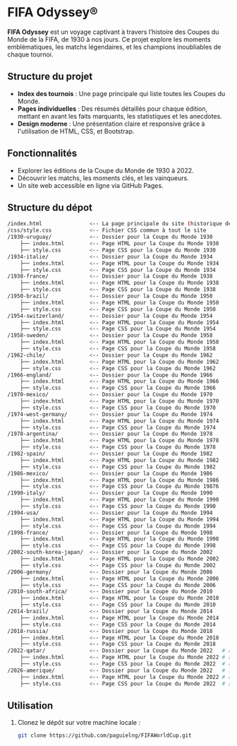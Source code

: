 # FIFA Odyssey® 

**FIFA Odyssey** est un voyage captivant à travers l’histoire des Coupes du Monde de la FIFA, de 1930 à nos jours. Ce projet explore les moments emblématiques, les matchs légendaires, et les champions inoubliables de chaque tournoi.

## Structure du projet

- **Index des tournois** : Une page principale qui liste toutes les Coupes du Monde.
- **Pages individuelles** : Des résumés détaillés pour chaque édition, mettant en avant les faits marquants, les statistiques et les anecdotes.
- **Design moderne** : Une présentation claire et responsive grâce à l'utilisation de HTML, CSS, et Bootstrap.

## Fonctionnalités

- Explorer les éditions de la Coupe du Monde de 1930 à 2022.
- Découvrir les matchs, les moments clés, et les vainqueurs.
- Un site web accessible en ligne via GitHub Pages.

## Structure du dépot
```bash
/index.html               <-- La page principale du site (historique des Coupes du Monde)
/css/style.css            <-- Fichier CSS commun à tout le site
/1930-uruguay/            <-- Dossier pour la Coupe du Monde 1930
    ├── index.html        <-- Page HTML pour la Coupe du Monde 1930
    ├── style.css         <-- Page CSS pour la Coupe du Monde 1930
/1934-italie/             <-- Dossier pour la Coupe du Monde 1934
    ├── index.html        <-- Page HTML pour la Coupe du Monde 1934
    ├── style.css         <-- Page CSS pour la Coupe du Monde 1934
/1938-france/             <-- Dossier pour la Coupe du Monde 1938
    ├── index.html        <-- Page HTML pour la Coupe du Monde 1938
    ├── style.css         <-- Page CSS pour la Coupe du Monde 1938
/1950-brazil/             <-- Dossier pour la Coupe du Monde 1950
    ├── index.html        <-- Page HTML pour la Coupe du Monde 1950
    ├── style.css         <-- Page CSS pour la Coupe du Monde 1950
/1954-switzerland/        <-- Dossier pour la Coupe du Monde 1954
    ├── index.html        <-- Page HTML pour la Coupe du Monde 1954
    ├── style.css         <-- Page CSS pour la Coupe du Monde 1954
/1958-sweden/             <-- Dossier pour la Coupe du Monde 1958
    ├── index.html        <-- Page HTML pour la Coupe du Monde 1958
    ├── style.css         <-- Page CSS pour la Coupe du Monde 1958
/1962-chile/              <-- Dossier pour la Coupe du Monde 1962
    ├── index.html        <-- Page HTML pour la Coupe du Monde 1962
    ├── style.css         <-- Page CSS pour la Coupe du Monde 1962
/1966-england/            <-- Dossier pour la Coupe du Monde 1966
    ├── index.html        <-- Page HTML pour la Coupe du Monde 1966
    ├── style.css         <-- Page CSS pour la Coupe du Monde 1966
/1970-mexico/             <-- Dossier pour la Coupe du Monde 1970
    ├── index.html        <-- Page HTML pour la Coupe du Monde 1970
    ├── style.css         <-- Page CSS pour la Coupe du Monde 1970
/1974-west-germany/       <-- Dossier pour la Coupe du Monde 1974
    ├── index.html        <-- Page HTML pour la Coupe du Monde 1974
    ├── style.css         <-- Page CSS pour la Coupe du Monde 1974
/1978-argentina/          <-- Dossier pour la Coupe du Monde 1978
    ├── index.html        <-- Page HTML pour la Coupe du Monde 1978
    ├── style.css         <-- Page CSS pour la Coupe du Monde 1978
/1982-spain/              <-- Dossier pour la Coupe du Monde 1982
    ├── index.html        <-- Page HTML pour la Coupe du Monde 1982
    ├── style.css         <-- Page CSS pour la Coupe du Monde 1982
/1986-mexico/             <-- Dossier pour la Coupe du Monde 1986
    ├── index.html        <-- Page HTML pour la Coupe du Monde 1986
    ├── style.css         <-- Page CSS pour la Coupe du Monde 19876
/1990-italy/              <-- Dossier pour la Coupe du Monde 1990
    ├── index.html        <-- Page HTML pour la Coupe du Monde 1990
    ├── style.css         <-- Page CSS pour la Coupe du Monde 1990
/1994-usa/                <-- Dossier pour la Coupe du Monde 1994
    ├── index.html        <-- Page HTML pour la Coupe du Monde 1994
    ├── style.css         <-- Page CSS pour la Coupe du Monde 1994
/1998-france/             <-- Dossier pour la Coupe du Monde 1998
    ├── index.html        <-- Page HTML pour la Coupe du Monde 1998
    ├── style.css         <-- Page CSS pour la Coupe du Monde 1998
/2002-south-korea-japan/  <-- Dossier pour la Coupe du Monde 2002
    ├── index.html        <-- Page HTML pour la Coupe du Monde 2002
    ├── style.css         <-- Page CSS pour la Coupe du Monde 2002
/2006-germany/            <-- Dossier pour la Coupe du Monde 2006
    ├── index.html        <-- Page HTML pour la Coupe du Monde 2006
    ├── style.css         <-- Page CSS pour la Coupe du Monde 2006
/2010-south-africa/       <-- Dossier pour la Coupe du Monde 2010
    ├── index.html        <-- Page HTML pour la Coupe du Monde 2010
    ├── style.css         <-- Page CSS pour la Coupe du Monde 2010
/2014-brazil/             <-- Dossier pour la Coupe du Monde 2014
    ├── index.html        <-- Page HTML pour la Coupe du Monde 2014
    ├── style.css         <-- Page CSS pour la Coupe du Monde 2014
/2018-russia/             <-- Dossier pour la Coupe du Monde 2018
    ├── index.html        <-- Page HTML pour la Coupe du Monde 2018
    ├── style.css         <-- Page CSS pour la Coupe du Monde 2018
/2022-qatar/              <-- Dossier pour la Coupe du Monde 2022   # avenir...
    ├── index.html        <-- Page HTML pour la Coupe du Monde 2022 # avenir...
    ├── style.css         <-- Page CSS pour la Coupe du Monde 2022  # avenir...
/2026-amerique/           <-- Dossier pour la Coupe du Monde 2022   # 11 juin au 19 juillet 2026
    ├── index.html        <-- Page HTML pour la Coupe du Monde 2022 # avenir...
    ├── style.css         <-- Page CSS pour la Coupe du Monde 2022  # avenir...
```

## Utilisation

1. Clonez le dépôt sur votre machine locale :
   ```bash
   git clone https://github.com/paguielng/FIFAWorldCup.git
